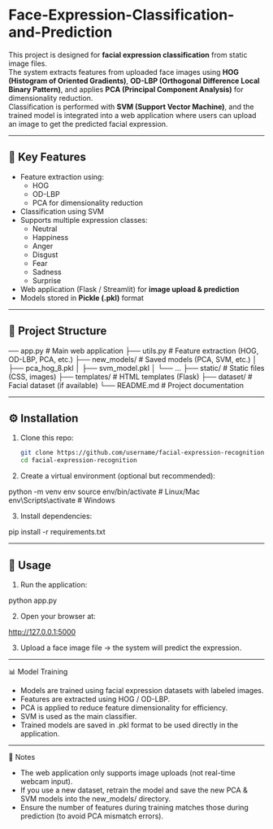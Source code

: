 # Face-Expression-Classification-and-Prediction

This project is designed for **facial expression classification** from static image files.  
The system extracts features from uploaded face images using **HOG (Histogram of Oriented Gradients)**, **OD-LBP (Orthogonal Difference Local Binary Pattern)**, and applies **PCA (Principal Component Analysis)** for dimensionality reduction.  
Classification is performed with **SVM (Support Vector Machine)**, and the trained model is integrated into a web application where users can upload an image to get the predicted facial expression.

---

## 📌 Key Features
- Feature extraction using:
  - HOG
  - OD-LBP
  - PCA for dimensionality reduction
- Classification using SVM
- Supports multiple expression classes:
  - Neutral  
  - Happiness  
  - Anger  
  - Disgust  
  - Fear  
  - Sadness  
  - Surprise
- Web application (Flask / Streamlit) for **image upload & prediction**
- Models stored in **Pickle (.pkl)** format

---

## 📂 Project Structure
── app.py # Main web application
├── utils.py # Feature extraction (HOG, OD-LBP, PCA, etc.)
├── new_models/ # Saved models (PCA, SVM, etc.)
│ ├── pca_hog_8.pkl
│ ├── svm_model.pkl
│ └── ...
├── static/ # Static files (CSS, images)
├── templates/ # HTML templates (Flask)
├── dataset/ # Facial dataset (if available)
└── README.md # Project documentation

---

## ⚙️ Installation
1. Clone this repo:
   ```bash
   git clone https://github.com/username/facial-expression-recognition.git
   cd facial-expression-recognition

2. Create a virtual environment (optional but recommended):

python -m venv env
source env/bin/activate   # Linux/Mac
env\Scripts\activate      # Windows

3. Install dependencies:

pip install -r requirements.txt

---

## 🚀 Usage

1. Run the application:

python app.py

2. Open your browser at:

http://127.0.0.1:5000

3. Upload a face image file → the system will predict the expression.

---

📊 Model Training

- Models are trained using facial expression datasets with labeled images.
- Features are extracted using HOG / OD-LBP.
- PCA is applied to reduce feature dimensionality for efficiency.
- SVM is used as the main classifier.
- Trained models are saved in .pkl format to be used directly in the application.

---

📝 Notes

- The web application only supports image uploads (not real-time webcam input).
- If you use a new dataset, retrain the model and save the new PCA & SVM models into the new_models/ directory.
- Ensure the number of features during training matches those during prediction (to avoid PCA mismatch errors).
